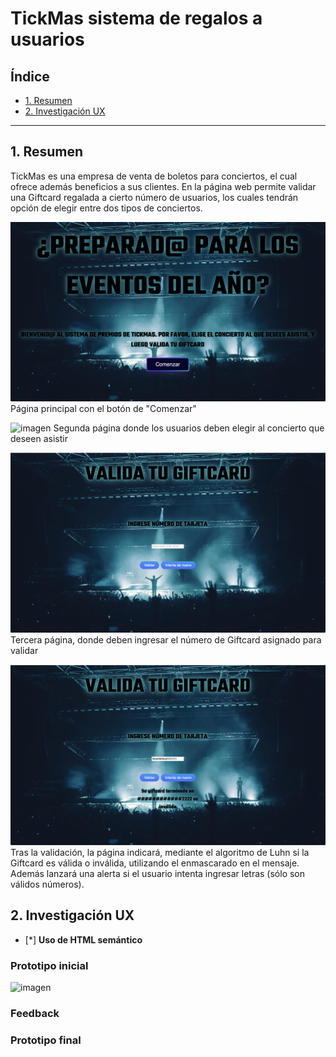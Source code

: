# TickMas sistema de regalos a usuarios

## Índice

- [1. Resumen](#1-Resumen)
- [2. Investigación UX](#2-Investigación-UX)

---

## 1. Resumen

TickMas es una empresa de venta de boletos para conciertos, el cual ofrece además beneficios a sus clientes. En la página web permite validar una Giftcard regalada a cierto número de usuarios, los cuales tendrán opción de elegir entre dos tipos de conciertos.

![imagen](https://github.com/RomiErased/SCL021-card-validation/blob/main/src/paginaPrincipal.png)
Página principal con el botón de "Comenzar"

![imagen](https://github.com/RomiErased/SCL021-card-validation/blob/main/src/segundaPagina.png)
Segunda página donde los usuarios deben elegir al concierto que deseen asistir

![imagen](https://github.com/RomiErased/SCL021-card-validation/blob/main/src/terceraPagina.png)
Tercera página, donde deben ingresar el número de Giftcard asignado para validar

![imagen](https://github.com/RomiErased/SCL021-card-validation/blob/main/src/cuartaPagina.png)
Tras la validación, la página indicará, mediante el algoritmo de Luhn si la Giftcard es válida o inválida, utilizando el enmascarado en el mensaje. Además lanzará una alerta si el usuario intenta ingresar letras (sólo son válidos números).

## 2. Investigación UX

- [*] **Uso de HTML semántico**

### Prototipo inicial

![imagen]()

### Feedback

### Prototipo final
